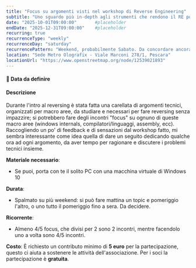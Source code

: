 ```yaml
---
title: "Focus su argomenti visti nel workshop di Reverse Engineering"
subtitle: "Uno sguardo più in-depth agli strumenti che rendono il RE possibile"
date: "2025-10-01T09:00:00"       #placeholder
endDate: "2025-12-31T09:00:00"    #placeholder
recurring: true
recurrenceType: "weekly"
recurrenceDay: "saturday"
recurrencePattern: "Weekend, probabilmente Sabato. Da concordare ancora."
location: "Sede Metro Olografix - Viale Marconi 278/1, Pescara"
locationUrl: "https://www.openstreetmap.org/node/12539021893"
---
```


#### **📅 Data da definire**

#### **Descrizione**  
Durante l'intro al reversing è stata fatta una carellata di argomenti tecnici, organizzati per macro aree, da studiare e necessari per fare reversing senza impazzire; si potrebbero fare degli incontri "focus" su ognuno di queste macro aree (windows internals, compilatori/linguaggi, assembly, ecc). Raccogliendo un po' di feedback e di sensazioni dal workshop fatto, mi sembra interessante come idea quella di dare un seguito dedicando qualche ora ad ogni argomento, da aver tempo per ragionare e discutere i problemi tecnici insieme.

**Materiale necessario**:
 - Se puoi, porta con te il solito PC con una macchina virtuale di Windows 10

**Durata**:
 - Spalmato su più weekend: si può fare mattina un topic e pomeriggio l'altro, o uno tutto il pomeriggio fino a sera. Da decidere.

 **Ricorrente**:
 - Almeno 4/5 focus, che divisi per 2 sono 2 incontri, mentre facendolo uno a volta sono 4/5 incontri.

**Costo**: È richiesto un contributo minimo di **5 euro** per la partecipazione, questo ci aiuta a sostenere le attività dell'associazione. Per i soci la partecipazione è **gratuita**.